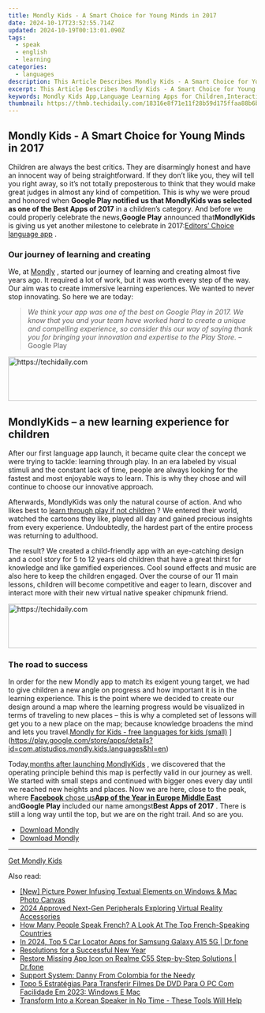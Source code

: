 ```yaml
---
title: Mondly Kids - A Smart Choice for Young Minds in 2017
date: 2024-10-17T23:52:55.714Z
updated: 2024-10-19T00:13:01.090Z
tags:
  - speak
  - english
  - learning
categories:
  - languages
description: This Article Describes Mondly Kids - A Smart Choice for Young Minds in 2017
excerpt: This Article Describes Mondly Kids - A Smart Choice for Young Minds in 2017
keywords: Mondly Kids App,Language Learning Apps for Children,Interactive Kid's Learning Platform 2017,Best Education Tools for Youngsters 2017,Innovative Kids Programming in 2017,Childhood Development Smart Technology,Engaging Language Experience App
thumbnail: https://thmb.techidaily.com/18316e8f71e11f28b59d175ffaa88b6b208294f15c9d92c3f00bf91d9310afa1.jpg
---
```


## Mondly Kids - A Smart Choice for Young Minds in 2017

 Children are always the best critics. They are disarmingly honest and have an innocent way of being straightforward. If they don’t like you, they will tell you right away, so it’s not totally preposterous to think that they would make great judges in almost any kind of competition. This is why we were proud and honored when **Google Play notified us that MondlyKids was selected as one of the Best Apps of 2017** in a children’s category. And before we could properly celebrate the news,**Google Play** announced that**MondlyKids** is giving us yet another milestone to celebrate in 2017:[Editors’ Choice language app](https://shop.mondly.com/affiliate.php?ACCOUNT=ATISTUDI&AFFILIATE=108875&PATH=https://www.mondly.com?AFFILIATE=108875) .

### Our journey of learning and creating

 We, at [Mondly](https://adjt.mondly.com/5ixfg4k?campaign=blog-post-id-942&fallback=https%3A%2F%2Fapp.mondly.com%3Futm%5Fmedium%3Dblog%5Fblog-post-id-942%26utm%5Fsource%3Dblog-post-id-942&redirect%5Fmacos=https%3A%2F%2Fapp.mondly.com%3Futm%5Fmedium%3Dblog%5Fblog-post-id-942%26utm%5Fsource%3Dblog-post-id-942&redirect%5Fandroid=https%3A%2F%2Fplay.google.com%2Fstore%2Fapps%2Fdetails%3Fid%3Dcom.atistudios.mondly.languages%3Futm%5Fmedium%3Dblog%5Fblog-post-id-942%26utm%5Fsource%3Dblog-post-id-942&redirect%5Fios=https%3A%2F%2Fapps.apple.com%2Fapp%2Fapple-store%2Fid987873536%3Fpt%3D78954800%26ct%3Dblog-post-id-942%26mt%3D8) , started our journey of learning and creating almost five years ago. It required a lot of work, but it was worth every step of the way. Our aim was to create immersive learning experiences. We wanted to never stop innovating. So here we are today:

> _We think your app was one of the best on Google Play in 2017\. We know that you and your team have worked hard to create a unique and compelling experience, so consider this our way of saying thank you for bringing your innovation and expertise to the Play Store._  – Google Play

<!-- affiliate ads begin -->
<a href="https://ephamedtechinc.pxf.io/c/5597632/2136627/26400" target="_top" id="2136627">
  <img src="//a.impactradius-go.com/display-ad/26400-2136627" border="0" alt="https://techidaily.com" width="728" height="90"/>
</a>
<img height="0" width="0" src="https://ephamedtechinc.pxf.io/i/5597632/2136627/26400" style="position:absolute;visibility:hidden;" border="0" />
<!-- affiliate ads end -->

## MondlyKids – a new learning experience for children

 After our first language app launch, it became quite clear the concept we were trying to tackle: learning through play. In an era labeled by visual stimuli and the constant lack of time, people are always looking for the fastest and most enjoyable ways to learn. This is why they chose and will continue to choose our innovative approach.

 Afterwards, MondlyKids was only the natural course of action. And who likes best to [learn through play if not children](https://shop.mondly.com/affiliate.php?ACCOUNT=ATISTUDI&AFFILIATE=108875&PATH=https://www.mondly.com?AFFILIATE=108875) ? We entered their world, watched the cartoons they like, played all day and gained precious insights from every experience. Undoubtedly, the hardest part of the entire process was returning to adulthood.

 The result? We created a child-friendly app with an eye-catching design and a cool story for 5 to 12 years old children that have a great thirst for knowledge and like gamified experiences. Cool sound effects and music are also here to keep the children engaged. Over the course of our 11 main lessons, children will become competitive and eager to learn, discover and interact more with their new virtual native speaker chipmunk friend.

<!-- affiliate ads begin -->
<a href="https://aligracehair.sjv.io/c/5597632/2080333/19272" target="_top" id="2080333">
  <img src="//a.impactradius-go.com/display-ad/19272-2080333" border="0" alt="https://techidaily.com" width="728" height="90"/>
</a>
<img height="0" width="0" src="https://aligracehair.sjv.io/i/5597632/2080333/19272" style="position:absolute;visibility:hidden;" border="0" />
<!-- affiliate ads end -->

### The road to success

 In order for the new Mondly app to match its exigent young target, we had to give children a new angle on progress and how important it is in the learning experience. This is the point where we decided to create our design around a map where the learning progress would be visualized in terms of traveling to new places – this is why a completed set of lessons will get you to a new place on the map; because knowledge broadens the mind and lets you travel.[Mondly for Kids - free languages for kids (small)](https://edge.mondly.com/blog/wp-content/uploads/2017/12/Mondly-for-Kids-free-languages-for-kids-small-1024x921.png "Google Play Selects Mondly’s Kids App As One Of The Best Apps Of 2017 2") ](https://play.google.com/store/apps/details?id=com.atistudios.mondly.kids.languages&hl=en)

 Today,[months after launching MondlyKids](https://shop.mondly.com/affiliate.php?ACCOUNT=ATISTUDI&AFFILIATE=108875&PATH=https://www.mondly.com?AFFILIATE=108875) , we discovered that the operating principle behind this map is perfectly valid in our journey as well. We started with small steps and continued with bigger ones every day until we reached new heights and places. Now we are here, close to the peak, where [**Facebook** chose us**App of the Year in Europe Middle East**](https://shop.mondly.com/affiliate.php?ACCOUNT=ATISTUDI&AFFILIATE=108875&PATH=https://www.mondly.com?AFFILIATE=108875) and**Google Play** included our name amongst**Best Apps of 2017** . There is still a long way until the top, but we are on the right trail. And so are you.

* [Download Mondly](https://www.facebook.com/sharer/sharer.php?u=https%3A%2F%2Fwww.mondly.com%2Fblog%2Fgoogle-play-selects-mondlys-kids-app-one-best-apps-2017%2F&t=Google+Play+selects+Mondly%E2%80%99s+Kids+App+as+one+of+the+Best+Apps+of+2017 "Share on Facebook")
* [Download Mondly](https://shop.mondly.com/affiliate.php?ACCOUNT=ATISTUDI&AFFILIATE=108875&PATH=https://www.mondly.com?AFFILIATE=108875)

---

[Get Mondly Kids](https://play.google.com/store/apps/details?id=com.atistudios.mondly.kids.languages&hl=en "Get Mondly Kids")

<ins class="adsbygoogle"
     style="display:block"
     data-ad-format="autorelaxed"
     data-ad-client="ca-pub-7571918770474297"
     data-ad-slot="1223367746"></ins>

<ins class="adsbygoogle"
     style="display:block"
     data-ad-client="ca-pub-7571918770474297"
     data-ad-slot="8358498916"
     data-ad-format="auto"
     data-full-width-responsive="true"></ins>

<span class="atpl-alsoreadstyle">Also read:</span>
<div><ul>
<li><a href="https://article-tips.techidaily.com/new-picture-power-infusing-textual-elements-on-windows-and-mac-photo-canvas/"><u>[New] Picture Power Infusing Textual Elements on Windows & Mac Photo Canvas</u></a></li>
<li><a href="https://fox-blue.techidaily.com/2024-approved-next-gen-peripherals-exploring-virtual-reality-accessories/"><u>2024 Approved Next-Gen Peripherals Exploring Virtual Reality Accessories</u></a></li>
<li><a href="https://mondly-stories.techidaily.com/how-many-people-speak-french-a-look-at-the-top-french-speaking-countries/"><u>How Many People Speak French? A Look At The Top French-Speaking Countries</u></a></li>
<li><a href="https://android-location-track.techidaily.com/in-2024-top-5-car-locator-apps-for-samsung-galaxy-a15-5g-drfone-by-drfone-virtual-android/"><u>In 2024, Top 5 Car Locator Apps for Samsung Galaxy A15 5G | Dr.fone</u></a></li>
<li><a href="https://mondly-stories.techidaily.com/resolutions-for-a-successful-new-year/"><u>Resolutions for a Successful New Year</u></a></li>
<li><a href="https://howto.techidaily.com/restore-missing-app-icon-on-realme-c55-step-by-step-solutions-drfone-by-drfone-fix-android-problems-fix-android-problems/"><u>Restore Missing App Icon on Realme C55 Step-by-Step Solutions | Dr.fone</u></a></li>
<li><a href="https://mondly-stories.techidaily.com/support-system-danny-from-colombia-for-the-needy/"><u>Support System: Danny From Colombia for the Needy</u></a></li>
<li><a href="https://some-guidance.techidaily.com/topo-5-estrategias-para-transferir-filmes-de-dvd-para-o-pc-com-facilidade-em-2023-windows-e-mac/"><u>Topo 5 Estratégias Para Transferir Filmes De DVD Para O PC Com Facilidade Em 2023: Windows E Mac</u></a></li>
<li><a href="https://mondly-stories.techidaily.com/transform-into-a-korean-speaker-in-no-time-these-tools-will-help/"><u>Transform Into a Korean Speaker in No Time - These Tools Will Help</u></a></li>
</ul></div>

